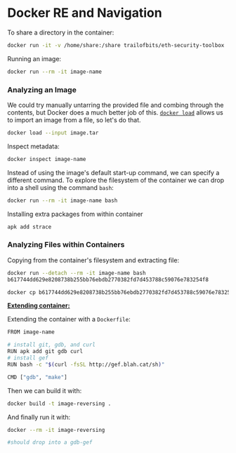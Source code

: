 # Docker RE and Navigation

To share a directory in the container:

```bash
docker run -it -v /home/share:/share trailofbits/eth-security-toolbox
```

Running an image:

```bash
docker run --rm -it image-name
```



### Analyzing an Image

We could try manually untarring the provided file and combing through the contents, but Docker does a much better job of this. [`docker load`](https://docs.docker.com/engine/reference/commandline/load/) allows us to import an image from a file, so let's do that.

```bash
docker load --input image.tar
```

Inspect metadata:

```bash
docker inspect image-name
```

Instead of using the image's default start-up command, we can specify a different command. To explore the filesystem of the container we can drop into a shell using the command `bash`:

```bash
docker run --rm -it image-name bash
```

Installing extra packages from within container

```bash
apk add strace
```



### Analyzing Files within Containers

Copying from the container's filesystem and extracting file:

```bash
docker run --detach --rm -it image-name bash
b617744dd629e8208738b255bb76ebdb2770382fd7d453788c59076e783254f8

docker cp b617744dd629e8208738b255bb76ebdb2770382fd7d453788c59076e783254f8:/usr/bin/make ./make
```

**<u>Extending container:</u>**

Extending the container with a `Dockerfile`:

```bash
FROM image-name

# install git, gdb, and curl
RUN apk add git gdb curl
# install gef
RUN bash -c "$(curl -fsSL http://gef.blah.cat/sh)"

CMD ["gdb", "make"]
```

Then we can build it with:

```bash
docker build -t image-reversing .
```

And finally run it with:

```bash
docker --rm -it image-reversing

#should drop into a gdb-gef
```

